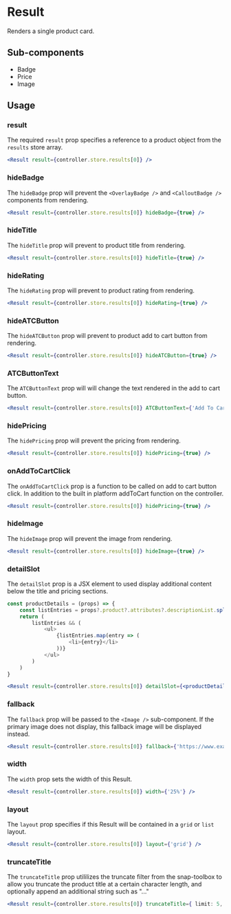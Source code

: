 # Result

Renders a single product card. 

## Sub-components
- Badge
- Price
- Image

## Usage

### result
The required `result` prop specifies a reference to a product object from the `results` store array.

```jsx
<Result result={controller.store.results[0]} />
```

### hideBadge
The `hideBadge` prop will prevent the `<OverlayBadge />` and `<CalloutBadge />` components from rendering.

```jsx
<Result result={controller.store.results[0]} hideBadge={true} />
```

### hideTitle
The `hideTitle` prop will prevent to product title from rendering.

```jsx
<Result result={controller.store.results[0]} hideTitle={true} />
```

### hideRating
The `hideRating` prop will prevent to product rating from rendering.

```jsx
<Result result={controller.store.results[0]} hideRating={true} />
```

### hideATCButton
The `hideATCButton` prop will prevent to product add to cart button from rendering.

```jsx
<Result result={controller.store.results[0]} hideATCButton={true} />
```

### ATCButtonText
The `ATCButtonText` prop will will change the text rendered in the add to cart button.

```jsx
<Result result={controller.store.results[0]} ATCButtonText={'Add To Cart'} />
```

### hidePricing
The `hidePricing` prop will prevent the pricing from rendering.

```jsx
<Result result={controller.store.results[0]} hidePricing={true} />
```


### onAddToCartClick
The `onAddToCartClick` prop is a function to be called on add to cart button click. In addition to the built in platform addToCart function on the controller. 

```jsx
<Result result={controller.store.results[0]} hidePricing={true} />
```
### hideImage
The `hideImage` prop will prevent the image from rendering.

```jsx
<Result result={controller.store.results[0]} hideImage={true} />
```

### detailSlot
The `detailSlot` prop is a JSX element to used display additional content below the title and pricing sections.

```typescript
const productDetails = (props) => {
	const listEntries = props?.product?.attributes?.descriptionList.split('|');
	return (
		listEntries && (
			<ul>
				{listEntries.map(entry => (
					<li>{entry}</li>
				))}
			</ul>
		)
	)
}
```

```jsx
<Result result={controller.store.results[0]} detailSlot={<productDetails product={controller.store.results[0]/>} />
```

### fallback
The `fallback` prop will be passed to the `<Image />` sub-component. If the primary image does not display, this fallback image will be displayed instead. 

```jsx
<Result result={controller.store.results[0]} fallback={'https://www.example.com/imgs/placeholder.jpg'} />
```

### width
The `width` prop sets the width of this Result.

```jsx
<Result result={controller.store.results[0]} width={'25%'} />
```

### layout
The `layout` prop specifies if this Result will be contained in a `grid` or `list` layout.

```jsx
<Result result={controller.store.results[0]} layout={'grid'} />
```

### truncateTitle
The `truncateTitle` prop utililizes the truncate filter from the snap-toolbox to allow you truncate the product title at a certain character length, and optionally append an additional string such as "..."

```jsx
<Result result={controller.store.results[0]} truncateTitle={ limit: 5, append: '...' } />
```